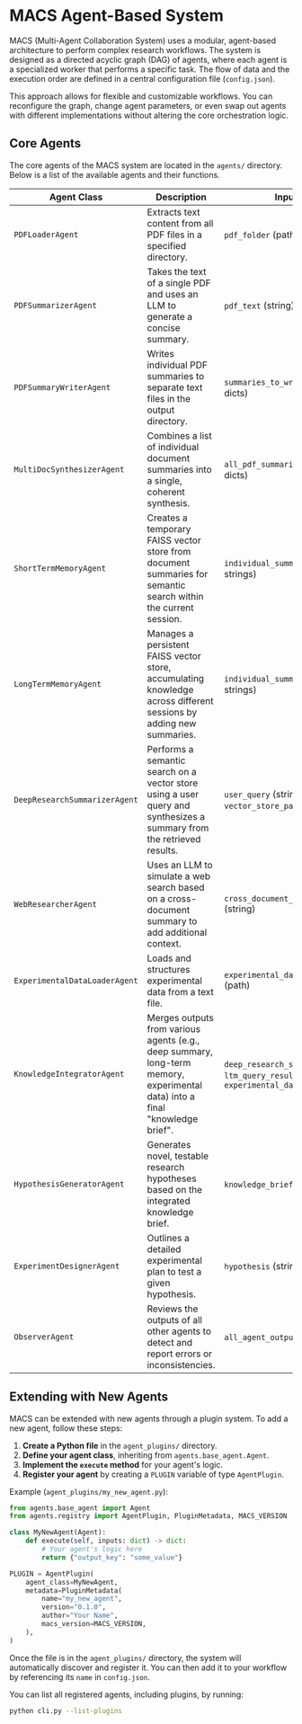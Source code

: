 # MACS Agent-Based System

MACS (Multi-Agent Collaboration System) uses a modular, agent-based architecture to perform complex research workflows. The system is designed as a directed acyclic graph (DAG) of agents, where each agent is a specialized worker that performs a specific task. The flow of data and the execution order are defined in a central configuration file (`config.json`).

This approach allows for flexible and customizable workflows. You can reconfigure the graph, change agent parameters, or even swap out agents with different implementations without altering the core orchestration logic.

## Core Agents

The core agents of the MACS system are located in the `agents/` directory. Below is a list of the available agents and their functions.

| Agent Class | Description | Inputs | Outputs |
| --- | --- | --- | --- |
| `PDFLoaderAgent` | Extracts text content from all PDF files in a specified directory. | `pdf_folder` (path) | `pdf_texts` (list of dicts with `path` and `text`) |
| `PDFSummarizerAgent` | Takes the text of a single PDF and uses an LLM to generate a concise summary. | `pdf_text` (string) | `summary` (string) |
| `PDFSummaryWriterAgent`| Writes individual PDF summaries to separate text files in the output directory. | `summaries_to_write` (list of dicts) | `written_summary_files` (list of paths) |
| `MultiDocSynthesizerAgent`| Combines a list of individual document summaries into a single, coherent synthesis. | `all_pdf_summaries` (list of dicts) | `multi_doc_synthesis_output` (string) |
| `ShortTermMemoryAgent`| Creates a temporary FAISS vector store from document summaries for semantic search within the current session. | `individual_summaries` (list of strings) | `vector_store_path` (path) |
| `LongTermMemoryAgent` | Manages a persistent FAISS vector store, accumulating knowledge across different sessions by adding new summaries. | `individual_summaries` (list of strings) | `long_term_memory_path` (path) |
| `DeepResearchSummarizerAgent`| Performs a semantic search on a vector store using a user query and synthesizes a summary from the retrieved results. | `user_query` (string), `vector_store_path` (path) | `deep_research_summary` (string) |
| `WebResearcherAgent` | Uses an LLM to simulate a web search based on a cross-document summary to add additional context. | `cross_document_understanding` (string) | `web_summary` (string) |
| `ExperimentalDataLoaderAgent`| Loads and structures experimental data from a text file. | `experimental_data_path` (path) | `experimental_data` (structured object) |
| `KnowledgeIntegratorAgent`| Merges outputs from various agents (e.g., deep summary, long-term memory, experimental data) into a final "knowledge brief". | `deep_research_summary`, `ltm_query_result`, `experimental_data` | `integrated_knowledge_brief` (string) |
| `HypothesisGeneratorAgent`| Generates novel, testable research hypotheses based on the integrated knowledge brief. | `knowledge_brief` (string) | `hypotheses` (list of strings) |
| `ExperimentDesignerAgent`| Outlines a detailed experimental plan to test a given hypothesis. | `hypothesis` (string) | `experiment_design` (string) |
| `ObserverAgent` | Reviews the outputs of all other agents to detect and report errors or inconsistencies. | `all_agent_outputs` (dict) | `observations` (string) |

## Extending with New Agents

MACS can be extended with new agents through a plugin system. To add a new agent, follow these steps:

1.  **Create a Python file** in the `agent_plugins/` directory.
2.  **Define your agent class**, inheriting from `agents.base_agent.Agent`.
3.  **Implement the `execute` method** for your agent's logic.
4.  **Register your agent** by creating a `PLUGIN` variable of type `AgentPlugin`.

Example (`agent_plugins/my_new_agent.py`):

```python
from agents.base_agent import Agent
from agents.registry import AgentPlugin, PluginMetadata, MACS_VERSION

class MyNewAgent(Agent):
    def execute(self, inputs: dict) -> dict:
        # Your agent's logic here
        return {"output_key": "some_value"}

PLUGIN = AgentPlugin(
    agent_class=MyNewAgent,
    metadata=PluginMetadata(
        name="my_new_agent",
        version="0.1.0",
        author="Your Name",
        macs_version=MACS_VERSION,
    ),
)
```

Once the file is in the `agent_plugins/` directory, the system will automatically discover and register it. You can then add it to your workflow by referencing its `name` in `config.json`.

You can list all registered agents, including plugins, by running:
```bash
python cli.py --list-plugins
```
